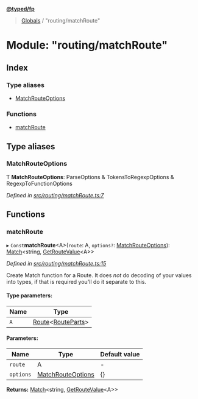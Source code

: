 **[@typed/fp](../README.md)**

> [Globals](../globals.md) / "routing/matchRoute"

# Module: "routing/matchRoute"

## Index

### Type aliases

* [MatchRouteOptions](_routing_matchroute_.md#matchrouteoptions)

### Functions

* [matchRoute](_routing_matchroute_.md#matchroute)

## Type aliases

### MatchRouteOptions

Ƭ  **MatchRouteOptions**: ParseOptions & TokensToRegexpOptions & RegexpToFunctionOptions

*Defined in [src/routing/matchRoute.ts:7](https://github.com/TylorS/typed-fp/blob/ac98ca1/src/routing/matchRoute.ts#L7)*

## Functions

### matchRoute

▸ `Const`**matchRoute**\<A>(`route`: A, `options?`: [MatchRouteOptions](_routing_matchroute_.md#matchrouteoptions)): [Match](_logic_types_.match.md)\<string, [GetRouteValue](_routing_route_.md#getroutevalue)\<A>>

*Defined in [src/routing/matchRoute.ts:15](https://github.com/TylorS/typed-fp/blob/ac98ca1/src/routing/matchRoute.ts#L15)*

Create Match function for a Route. It does *not* do decoding
of your values into types, if that is required you'll do it separate to this.

#### Type parameters:

Name | Type |
------ | ------ |
`A` | [Route](../interfaces/_routing_route_.route.md)\<[RouteParts](_routing_route_.md#routeparts)> |

#### Parameters:

Name | Type | Default value |
------ | ------ | ------ |
`route` | A | - |
`options` | [MatchRouteOptions](_routing_matchroute_.md#matchrouteoptions) | {} |

**Returns:** [Match](_logic_types_.match.md)\<string, [GetRouteValue](_routing_route_.md#getroutevalue)\<A>>
